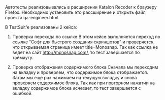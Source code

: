 Автотесты реализовывались в расширении Katalon Recoder к браузеру Firefox. 
Необходимо установить это рассширение и открыть файл проекта qa-engineer.html. 

В TestSuit'е реализованы 2 кейса:

1. Проверка перехода по ссылке
В этом кейсе выполняется переход по ссылке "Софт для быстрого создания скриншотов" и проверяется, что открываемая страница имеет title=Monosnap. Так как ссылка не ведет на сайт http://monosnap.com/, то тест завершается по таймауту. 

2. Проверка отображения содержимого блока
Сначала мы переходим на вкладку и проверяем, что содержимое блока отображается. Затам мы еще раз нажимаем на текущую вкладку и снова проверяем содержимое блока. Так как при повторном нажатии на вкладку содержимое блока исчезает, то тест завершается с ошибкой. 
